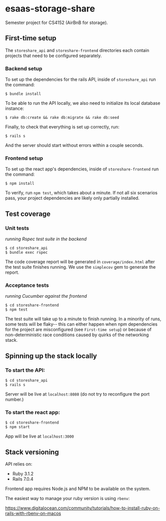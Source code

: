 # esaas-storage-share
Semester project for CS4152 (AirBnB for storage). 

## First-time setup

The `storeshare_api` and `storeshare-frontend` directories each contain projects that need to be configured separately. 

### Backend setup
To set up the dependencies for the rails API, inside of `storeshare_api` run the command: 
```
$ bundle install
```

To be able to run the API locally, we also need to initialize its local database instance: 
```
$ rake db:create && rake db:migrate && rake db:seed
```

Finally, to check that everything is set up correctly, run: 
```
$ rails s
```

And the server should start without errors within a couple seconds. 

### Frontend setup
To set up the react app's dependencies, inside of `storeshare-frontend` run the command: 
```
$ npm install
```

To verify, run `npm test`, which takes about a minute. If not all six scenarios pass, your project dependencies are likely only partially installed.

## Test coverage

### Unit tests 
_running Rspec test suite in the backend_
```
$ cd storeshare_api
$ bundle exec rspec
```
The code coverage report will be generated in `coverage/index.html` after the test suite finishes running.
We use the `simplecov` gem to generate the report.

### Acceptance tests 
_running Cucumber against the frontend_
```
$ cd storeshare-frontend
$ npm test
```
The test suite will take up to a minute to finish running. In a minority of runs, some tests will be flaky-- this can either happen when npm dependencies for the project are misconfigured (see `First-time setup`) or because of non-deterministic race conditions caused by quirks of the networking stack. 

## Spinning up the stack locally

### To start the API: 
```
$ cd storeshare_api
$ rails s
```
Server will be live at `localhost:8080` (do not try to reconfigure the port number.)

### To start the react app: 
```
$ cd storeshare-frontend
$ npm start
```
App will be live at `localhost:3000`

## Stack versioning
API relies on: 
- Ruby 3.1.2
- Rails 7.0.4

Frontend app requires Node.js and NPM to be available on the system. 

The easiest way to manage your ruby version is using `rbenv`:

https://www.digitalocean.com/community/tutorials/how-to-install-ruby-on-rails-with-rbenv-on-macos


